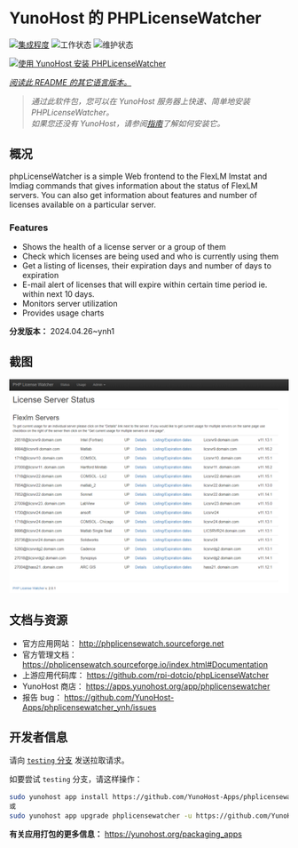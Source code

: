 <!--
注意：此 README 由 <https://github.com/YunoHost/apps/tree/master/tools/readme_generator> 自动生成
请勿手动编辑。
-->

# YunoHost 的 PHPLicenseWatcher

[![集成程度](https://dash.yunohost.org/integration/phplicensewatcher.svg)](https://dash.yunohost.org/appci/app/phplicensewatcher) ![工作状态](https://ci-apps.yunohost.org/ci/badges/phplicensewatcher.status.svg) ![维护状态](https://ci-apps.yunohost.org/ci/badges/phplicensewatcher.maintain.svg)

[![使用 YunoHost 安装 PHPLicenseWatcher](https://install-app.yunohost.org/install-with-yunohost.svg)](https://install-app.yunohost.org/?app=phplicensewatcher)

*[阅读此 README 的其它语言版本。](./ALL_README.md)*

> *通过此软件包，您可以在 YunoHost 服务器上快速、简单地安装 PHPLicenseWatcher。*  
> *如果您还没有 YunoHost，请参阅[指南](https://yunohost.org/install)了解如何安装它。*

## 概况

phpLicenseWatcher is a simple Web frontend to the FlexLM lmstat and lmdiag commands that gives information about the status of FlexLM servers. You can also get information about features and number of licenses available on a particular server.

### Features

- Shows the health of a license server or a group of them
- Check which licenses are being used and who is currently using them
- Get a listing of licenses, their expiration days and number of days to expiration
- E-mail alert of licenses that will expire within certain time period ie. within next 10 days.
- Monitors server utilization
- Provides usage charts


**分发版本：** 2024.04.26~ynh1

## 截图

![PHPLicenseWatcher 的截图](./doc/screenshots/screenshot1.png)

## 文档与资源

- 官方应用网站： <http://phplicensewatch.sourceforge.net>
- 官方管理文档： <https://phplicensewatch.sourceforge.io/index.html#Documentation>
- 上游应用代码库： <https://github.com/rpi-dotcio/phpLicenseWatcher>
- YunoHost 商店： <https://apps.yunohost.org/app/phplicensewatcher>
- 报告 bug： <https://github.com/YunoHost-Apps/phplicensewatcher_ynh/issues>

## 开发者信息

请向 [`testing` 分支](https://github.com/YunoHost-Apps/phplicensewatcher_ynh/tree/testing) 发送拉取请求。

如要尝试 `testing` 分支，请这样操作：

```bash
sudo yunohost app install https://github.com/YunoHost-Apps/phplicensewatcher_ynh/tree/testing --debug
或
sudo yunohost app upgrade phplicensewatcher -u https://github.com/YunoHost-Apps/phplicensewatcher_ynh/tree/testing --debug
```

**有关应用打包的更多信息：** <https://yunohost.org/packaging_apps>
